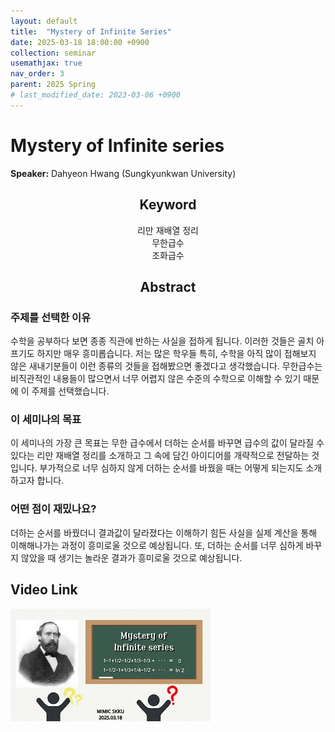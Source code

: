 ```yaml
---
layout: default
title:  "Mystery of Infinite Series"
date: 2025-03-18 18:00:00 +0900
collection: seminar
usemathjax: true
nav_order: 3
parent: 2025 Spring
# last_modified_date: 2023-03-06 +0900
---
```

# Mystery of Infinite series

**Speaker:** Dahyeon Hwang (Sungkyunkwan University) <br>

## <center> Keyword </center>
<center>리만 재배열 정리</center>
<center>무한급수</center>
<center>조화급수</center>
   
## <center> Abstract </center>

### 주제를 선택한 이유
수학을 공부하다 보면 종종 직관에 반하는 사실을 접하게 됩니다. 이러한 것들은 골치 아프기도 하지만 매우 흥미롭습니다. 저는 많은 학우들 특히, 수학을 아직 많이 접해보지 않은 새내기분들이 이런 종류의 것들을 접해봤으면 좋겠다고 생각했습니다. 무한급수는 비직관적인 내용들이 많으면서 너무 어렵지 않은 수준의 수학으로 이해할 수 있기 때문에 이 주제를 선택했습니다.

### 이 세미나의 목표
이 세미나의 가장 큰 목표는 무한 급수에서 더하는 순서를 바꾸면 급수의 값이 달라질 수 있다는 리만 재배열 정리를 소개하고 그 속에 담긴 아이디어를 개략적으로 전달하는 것입니다. 부가적으로 너무 심하지 않게 더하는 순서를 바꿨을 때는 어떻게 되는지도 소개하고자 합니다.

### 어떤 점이 재밌나요?
더하는 순서를 바꿨더니 결과값이 달라졌다는 이해하기 힘든 사실을 실제 계산을 통해 이해해나가는 과정이 흥미로울 것으로 예상됩니다. 또, 더하는 순서를 너무 심하게 바꾸지 않았을 때 생기는 놀라운 결과가 흥미로울 것으로 예상됩니다.

## Video Link

[![Video Label](pictures/3_series.jpg)](https://www.youtube.com/watch?v=A7bbyU1Br3I)

<!-- ## PDF Download -->

<!-- <a target='_blank' href='../2024-1/2024-1_download/crime.pdf'>What is Counting? PDF</a> -->